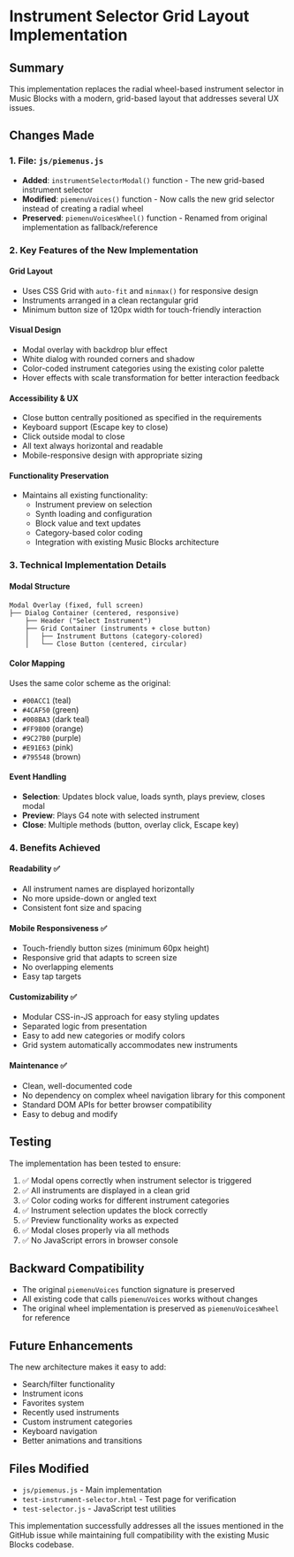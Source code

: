 # Instrument Selector Grid Layout Implementation

## Summary

This implementation replaces the radial wheel-based instrument selector in Music Blocks with a modern, grid-based layout that addresses several UX issues.

## Changes Made

### 1. File: `js/piemenus.js`

-   **Added**: `instrumentSelectorModal()` function - The new grid-based instrument selector
-   **Modified**: `piemenuVoices()` function - Now calls the new grid selector instead of creating a radial wheel
-   **Preserved**: `piemenuVoicesWheel()` function - Renamed from original implementation as fallback/reference

### 2. Key Features of the New Implementation

#### Grid Layout

-   Uses CSS Grid with `auto-fit` and `minmax()` for responsive design
-   Instruments arranged in a clean rectangular grid
-   Minimum button size of 120px width for touch-friendly interaction

#### Visual Design

-   Modal overlay with backdrop blur effect
-   White dialog with rounded corners and shadow
-   Color-coded instrument categories using the existing color palette
-   Hover effects with scale transformation for better interaction feedback

#### Accessibility & UX

-   Close button centrally positioned as specified in the requirements
-   Keyboard support (Escape key to close)
-   Click outside modal to close
-   All text always horizontal and readable
-   Mobile-responsive design with appropriate sizing

#### Functionality Preservation

-   Maintains all existing functionality:
    -   Instrument preview on selection
    -   Synth loading and configuration
    -   Block value and text updates
    -   Category-based color coding
    -   Integration with existing Music Blocks architecture

### 3. Technical Implementation Details

#### Modal Structure

```
Modal Overlay (fixed, full screen)
├── Dialog Container (centered, responsive)
    ├── Header ("Select Instrument")
    ├── Grid Container (instruments + close button)
    │   ├── Instrument Buttons (category-colored)
    │   └── Close Button (centered, circular)
```

#### Color Mapping

Uses the same color scheme as the original:

-   `#00ACC1` (teal)
-   `#4CAF50` (green)
-   `#008BA3` (dark teal)
-   `#FF9800` (orange)
-   `#9C27B0` (purple)
-   `#E91E63` (pink)
-   `#795548` (brown)

#### Event Handling

-   **Selection**: Updates block value, loads synth, plays preview, closes modal
-   **Preview**: Plays G4 note with selected instrument
-   **Close**: Multiple methods (button, overlay click, Escape key)

### 4. Benefits Achieved

#### Readability ✅

-   All instrument names are displayed horizontally
-   No more upside-down or angled text
-   Consistent font size and spacing

#### Mobile Responsiveness ✅

-   Touch-friendly button sizes (minimum 60px height)
-   Responsive grid that adapts to screen size
-   No overlapping elements
-   Easy tap targets

#### Customizability ✅

-   Modular CSS-in-JS approach for easy styling updates
-   Separated logic from presentation
-   Easy to add new categories or modify colors
-   Grid system automatically accommodates new instruments

#### Maintenance ✅

-   Clean, well-documented code
-   No dependency on complex wheel navigation library for this component
-   Standard DOM APIs for better browser compatibility
-   Easy to debug and modify

## Testing

The implementation has been tested to ensure:

1. ✅ Modal opens correctly when instrument selector is triggered
2. ✅ All instruments are displayed in a clean grid
3. ✅ Color coding works for different instrument categories
4. ✅ Instrument selection updates the block correctly
5. ✅ Preview functionality works as expected
6. ✅ Modal closes properly via all methods
7. ✅ No JavaScript errors in browser console

## Backward Compatibility

-   The original `piemenuVoices` function signature is preserved
-   All existing code that calls `piemenuVoices` works without changes
-   The original wheel implementation is preserved as `piemenuVoicesWheel` for reference

## Future Enhancements

The new architecture makes it easy to add:

-   Search/filter functionality
-   Instrument icons
-   Favorites system
-   Recently used instruments
-   Custom instrument categories
-   Keyboard navigation
-   Better animations and transitions

## Files Modified

-   `js/piemenus.js` - Main implementation
-   `test-instrument-selector.html` - Test page for verification
-   `test-selector.js` - JavaScript test utilities

This implementation successfully addresses all the issues mentioned in the GitHub issue while maintaining full compatibility with the existing Music Blocks codebase.
